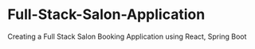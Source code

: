 # Full-Stack-Salon-Application
Creating a Full Stack Salon Booking Application using React, Spring Boot
